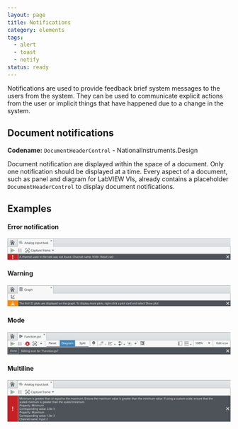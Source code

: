 ```yaml
---
layout: page
title: Notifications
category: elements
tags:
  - alert
  - toast
  - notify
status: ready
---
```


Notifications are used to provide feedback brief system messages to the users from the system. They can be used to communicate explicit actions from the user or implicit things that have happened due to a change in the system.

## Document notifications

**Codename:** `DocumentHeaderControl` - NationalInstruments.Design

Document notification are displayed within the space of a document. Only one notification should be displayed at a time. Every aspect of a document, such as panel and diagram for LabVIEW VIs, already contains a placeholder `DocumentHeaderControl` to display document notifications.




## Examples
#### Error notification

![Alt text](images/elements/notifications/notifications-document-error.svg)

#### Warning

![Alt text](images/elements/notifications/notifications-document-warning.svg)

#### Mode

![Alt text](images/elements/notifications/notifications-document-mode.svg)

#### Multiline

![Alt text](images/elements/notifications/notifications-document-multiline.svg) 